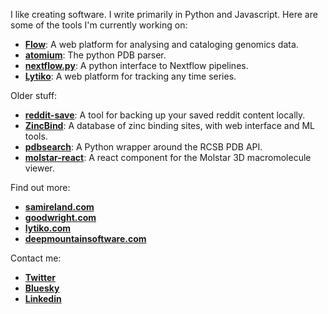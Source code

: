 I like creating software. I write primarily in Python and Javascript. Here are some of the tools I'm currently working on:

- **[Flow](https://app.flow.bio)**: A web platform for analysing and cataloging genomics data.
- **[atomium](https://github.com/samirelanduk/atomium)**: The python PDB parser.
- **[nextflow.py](https://github.com/goodwright/nextflow.py)**: A python interface to Nextflow pipelines.
- **[Lytiko](https://lytiko.com)**: A web platform for tracking any time series.

Older stuff:

- **[reddit-save](https://github.com/samirelanduk/reddit-save)**: A tool for backing up your saved reddit content locally.
- **[ZincBind](https://zincbind.net)**: A database of zinc binding sites, with web interface and ML tools.
- **[pdbsearch](https://github.com/samirelanduk/pdbsearch)**: A Python wrapper around the RCSB PDB API.
- **[molstar-react](https://github.com/samirelanduk/molstar-react)**: A react component for the Molstar 3D macromolecule viewer.

Find out more:

- **[samireland.com](https://samireland.com)**
- **[goodwright.com](https://goodwright.com)**
- **[lytiko.com](https://lytiko.com)**
- **[deepmountainsoftware.com](https://deepmountainsoftware.com)**

Contact me:
- **[Twitter](https://twitter/samirelanduk/)**
- **[Bluesky](https://bsky.app/profile/samireland.com)**
- **[Linkedin](https://linkedin.com/in/samirelanduk/)**
